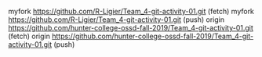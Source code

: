 myfork	https://github.com/R-Ligier/Team_4-git-activity-01.git (fetch)
myfork	https://github.com/R-Ligier/Team_4-git-activity-01.git (push)
origin	https://github.com/hunter-college-ossd-fall-2019/Team_4-git-activity-01.git (fetch)
origin	https://github.com/hunter-college-ossd-fall-2019/Team_4-git-activity-01.git (push)

